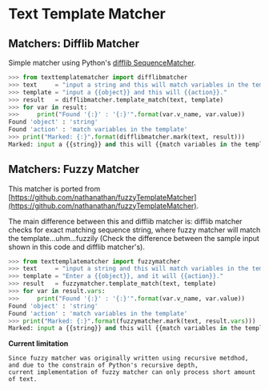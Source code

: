 Text Template Matcher
=====================

Matchers: Difflib Matcher
-------------------------
Simple matcher using Python's [difflib SequenceMatcher](https://docs.python.org/2/library/difflib.html#).

```python
>>> from texttemplatematcher import difflibmatcher
>>> text     = "input a string and this will match variables in the template."
>>> template = "input a {{object}} and this will {{action}}."
>>> result   = difflibmatcher.template_match(text, template)
>>> for var in result:
>>>     print("Found '{:}' : '{:}'".format(var.v_name, var.value))
Found 'object' : 'string'
Found 'action' : 'match variables in the template'
>>> print("Marked: {:}".format(difflibmatcher.mark(text, result)))
Marked: input a {{string}} and this will {{match variables in the template}}.
```


Matchers: Fuzzy Matcher
-----------------------
This matcher is ported from [https://github.com/nathanathan/fuzzyTemplateMatcher](https://github.com/nathanathan/fuzzyTemplateMatcher).

The main difference between this and difflib matcher is: difflib matcher checks for exact matching sequence string, where fuzzy matcher will match the template...uhm...fuzzily (Check the difference between the sample input shown in this code and difflib matcher's).

```python
>>> from texttemplatematcher import fuzzymatcher
>>> text     = "input a string and this will match variables in the template."
>>> template = "Enter a {{object}}, and it will {{action}}."
>>> result   = fuzzymatcher.template_match(text, template)
>>> for var in result.vars:
>>>     print("Found '{:}' : '{:}'".format(var.v_name, var.value))
Found 'object' : 'string'
Found 'action' : 'match variables in the template'
>>> print("Marked: {:}".format(fuzzymatcher.mark(text, result.vars)))
Marked: input a {{string}} and this will {{match variables in the template}}.
```

**Current limitation**

    Since fuzzy matcher was originally written using recursive metdhod, and due to the constrain of Python's recursive depth,
    current implementation of fuzzy matcher can only process short amount of text.
